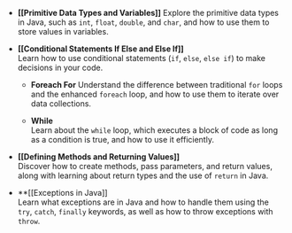 - **[[Primitive Data Types and Variables]]**
    Explore the primitive data types in Java, such as `int`, `float`, `double`, and `char`, and how to use them to store values in variables.
    
- **[[Conditional Statements If Else and Else If]]**  
    Learn how to use conditional statements (`if`, `else`, `else if`) to make decisions in your code.
	- **Foreach For**
	    Understand the difference between traditional `for` loops and the enhanced `foreach` loop, and how to use them to iterate over data collections.
	    
	- **While**  
	    Learn about the `while` loop, which executes a block of code as long as a condition is true, and how to use it efficiently.
	    
- **[[Defining Methods and Returning Values]]**  
    Discover how to create methods, pass parameters, and return values, along with learning about return types and the use of `return` in Java.
- **[[Exceptions in Java]]  
    Learn what exceptions are in Java and how to handle them using the `try`, `catch`, `finally` keywords, as well as how to throw exceptions with `throw`.
    
